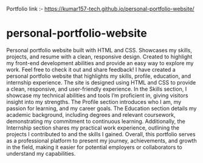 Portfolio link :- https://kumar157-tech.github.io/personal-portfolio-website/

# personal-portfolio-website
Personal portfolio website built with HTML and CSS. Showcases my skills, projects, and resume with a clean, responsive design. Created to highlight my front-end development abilities and provide an easy way to explore my work. Feel free to check it out and share feedback!
I have created a personal portfolio website that highlights my skills, profile, education, and internship experience. The site is designed using HTML and CSS to provide a clean, responsive, and user-friendly experience. In the Skills section, I showcase my technical abilities and tools I’m proficient in, giving visitors insight into my strengths. The Profile section introduces who I am, my passion for learning, and my career goals. The Education section details my academic background, including degrees and relevant coursework, demonstrating my commitment to continuous learning. Additionally, the Internship section shares my practical work experience, outlining the projects I contributed to and the skills I gained. Overall, this portfolio serves as a professional platform to present my journey, achievements, and growth in the field, making it easier for potential employers or collaborators to understand my capabilities.
